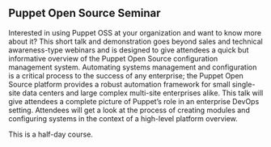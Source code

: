 ## Puppet Open Source Seminar

Interested in using Puppet OSS at your organization and want to know more about it? This short talk and demonstration goes beyond sales and technical awareness-type webinars and is designed to give attendees a quick but informative overview of the Puppet Open Source configuration management system. Automating systems management and configuration is a critical process to the success of any enterprise; the Puppet Open Source platform provides a robust automation framework for small single-site data centers and large complex multi-site enterprises alike. This talk will give attendees a complete picture of Puppet’s role in an enterprise DevOps setting. Attendees will get a look at the process of creating modules and configuring systems in the context of a high-level platform overview.

This is a half-day course.
